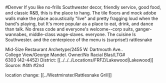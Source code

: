 #Denver 
If you like no-frills Southwester decor, friendly service, good food, and classic R&B, this is the place to hang. The tile ﬂoors and mock adobe walls make the place acoustically "live" and pretty fragging loud when the band's playing, but It's more popular as a place to eat, drink, and dance than talk. No dress code and everyone's welcome--corp suits, ganger-wannabes, middle-class wage-slaves. everyone. The cuisine Is Southwester. and the centerpiece of the menu is (surprise!) rattlesnake

Mid-Size Restaurant Archetype/2455 W. Dartmouth Ave..  
College View/George Mandel. Owner/No Racial Blas/LTG#  
6303 (42-4452)
District: [[../../../Locations/FRFZ/Lakewood|Lakewood]]
Source: #4th #2nd 

location change: [[../Westminster/Rattlesnake Grill]]